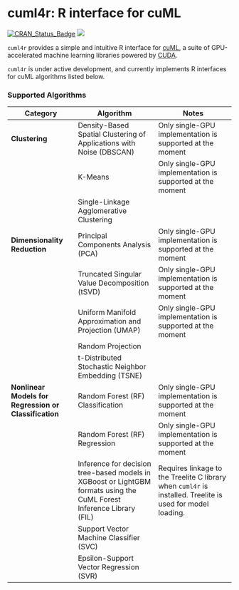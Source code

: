 cuml4r: R interface for cuML
================

[![CRAN\_Status\_Badge](https://www.r-pkg.org/badges/version/cuml4r)](https://cran.r-project.org/package=cuml4r)
<a href="https://www.r-pkg.org/pkg/cuml4r"><img src="https://cranlogs.r-pkg.org/badges/cuml4r?color=brightgreen" style=""></a>

`cuml4r` provides a simple and intuitive R interface for
[cuML](https://github.com/rapidsai/cuml), a suite of GPU-accelerated machine
learning libraries powered by [CUDA](https://en.wikipedia.org/wiki/CUDA).

`cuml4r` is under active development, and currently implements R interfaces for cuML algorithms listed below.

### Supported Algorithms
| Category | Algorithm | Notes |
| --- | --- | --- |
| **Clustering** |  Density-Based Spatial Clustering of Applications with Noise (DBSCAN) | Only single-GPU implementation is supported at the moment |
|  | K-Means | Only single-GPU implementation is supported at the moment |
|  | Single-Linkage Agglomerative Clustering | |
| **Dimensionality Reduction** | Principal Components Analysis (PCA) | Only single-GPU implementation is supported at the moment |
| | Truncated Singular Value Decomposition (tSVD) | Only single-GPU implementation is supported at the moment |
| | Uniform Manifold Approximation and Projection (UMAP) | Only single-GPU implementation is supported at the moment |
| | Random Projection | |
| | t-Distributed Stochastic Neighbor Embedding (TSNE) | |
| **Nonlinear Models for Regression or Classification** | Random Forest (RF) Classification | Only single-GPU implementation is supported at the moment |
| | Random Forest (RF) Regression | Only single-GPU implementation is supported at the moment |
| | Inference for decision tree-based models in XGBoost or LightGBM formats using the CuML Forest Inference Library (FIL) | Requires linkage to the Treelite C library when `cuml4r` is installed. Treelite is used for model loading. |
|  | Support Vector Machine Classifier (SVC) | |
|  | Epsilon-Support Vector Regression (SVR) | |

